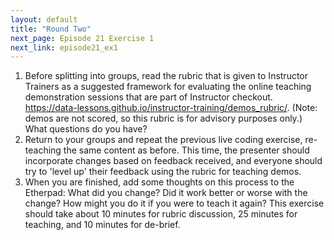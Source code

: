 ```yaml
---
layout: default
title: "Round Two"
next_page: Episode 21 Exercise 1
next_link: episode21_ex1
---
```


1. Before splitting into groups, read the rubric that is given to Instructor Trainers
as a suggested framework for evaluating the online teaching demonstration sessions that are part of Instructor checkout.
<https://data-lessons.github.io/instructor-training/demos_rubric/>. (Note: demos are not scored, so this rubric is for
advisory purposes only.)
What questions do you have?
2. Return to your groups and repeat the previous live coding exercise, re-teaching the same content as before.
This time, the presenter should incorporate changes
based on feedback received, and everyone should try to 'level up' their feedback using the rubric for teaching demos.
3. When you are finished, add some thoughts on this process to the Etherpad:
What did you change? Did it work better or worse with the change? How might you do it if you were to teach it again?
This exercise should take about 10 minutes for rubric discussion, 25 minutes for teaching, and 10 minutes for de-brief.
